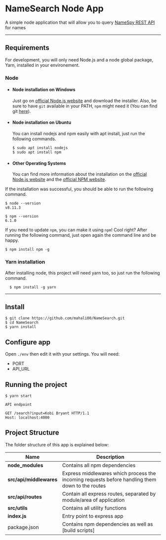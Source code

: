 # NameSearch Node App

A simple node application that will allow you to query [NameSpy REST API](https://www.namespy.dev/) for names

---

## Requirements

For development, you will only need Node.js and a node global package, Yarn, installed in your environement.

### Node

- #### Node installation on Windows

  Just go on [official Node.js website](https://nodejs.org/) and download the installer.
  Also, be sure to have `git` available in your PATH, `npm` might need it (You can find git [here](https://git-scm.com/)).

- #### Node installation on Ubuntu

  You can install nodejs and npm easily with apt install, just run the following commands.

      $ sudo apt install nodejs
      $ sudo apt install npm

- #### Other Operating Systems
  You can find more information about the installation on the [official Node.js website](https://nodejs.org/) and the [official NPM website](https://npmjs.org/).

If the installation was successful, you should be able to run the following command.

    $ node --version
    v8.11.3

    $ npm --version
    6.1.0

If you need to update `npm`, you can make it using `npm`! Cool right? After running the following command, just open again the command line and be happy.

    $ npm install npm -g

###

### Yarn installation

After installing node, this project will need yarn too, so just run the following command.

      $ npm install -g yarn

---

## Install

    $ git clone https://github.com/mahali00/NameSearch.git
    $ cd NameSearch
    $ yarn install

## Configure app

Open `./env` then edit it with your settings. You will need:

- PORT
- API_URL

## Running the project

    $ yarn start

    API endpoint

    GET /search?input=Kobi Bryant HTTP/1.1
    Host: localhost:4000

## Project Structure

The folder structure of this app is explained below:

| Name                    | Description                                                                                     |
| ----------------------- | ----------------------------------------------------------------------------------------------- |
| **node_modules**        | Contains all npm dependencies                                                                   |
| **src/api/middlewares** | Express middlewares which process the incoming requests before handling them down to the routes |
| **src/api/routes**      | Contain all express routes, separated by module/area of application                             |
| **src/utils**           | Contains all utility functions                                                                  |
| **index.js**            | Entry point to express app                                                                      |
| package.json            | Contains npm dependencies as well as [build scripts]                                            |
